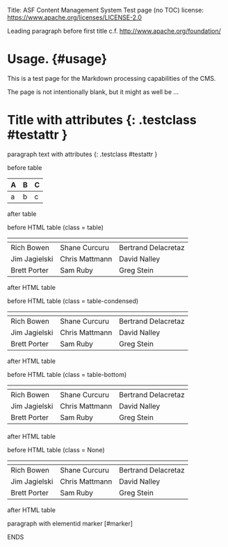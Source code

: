 Title: ASF Content Management System Test page (no TOC)
license: https://www.apache.org/licenses/LICENSE-2.0

<style type="text/css">
.table-bottom
  {
  margin-bottom: 20px;
}
</style>
Leading paragraph before first title
c.f. http://www.apache.org/foundation/

# Usage.  {#usage}

This is a test page for the Markdown processing capabilities of the CMS.

The page is not intentionally blank, but it might as well be ...

# Title with attributes  {: .testclass #testattr }

paragraph text
with
attributes
  {: .testclass #testattr }

before table

|  A |   B |  C |
|---|---|---|
|  a  |  b |  c  |

after table

before HTML table (class = table)

<table class="table">
<thead>
<tr>
<th></th>
<th></th>
<th></th>
</tr>
</thead>
<tbody>
<tr>
<td>Rich Bowen</td>
<td>Shane Curcuru</td>
<td>Bertrand Delacretaz</td>
</tr>
<tr>
<td>Jim Jagielski</td>
<td>Chris Mattmann</td>
<td>David Nalley</td>
</tr>
<tr>
<td>Brett Porter</td>
<td>Sam Ruby</td>
<td>Greg Stein</td>
</tr>
</tbody>
</table>

after HTML table

before HTML table (class = table-condensed)

<table class="table-condensed">
<thead>
<tr>
<th></th>
<th></th>
<th></th>
</tr>
</thead>
<tbody>
<tr>
<td>Rich Bowen</td>
<td>Shane Curcuru</td>
<td>Bertrand Delacretaz</td>
</tr>
<tr>
<td>Jim Jagielski</td>
<td>Chris Mattmann</td>
<td>David Nalley</td>
</tr>
<tr>
<td>Brett Porter</td>
<td>Sam Ruby</td>
<td>Greg Stein</td>
</tr>
</tbody>
</table>

after HTML table

before HTML table (class = table-bottom)

<table class="table-bottom">
<thead>
<tr>
<th></th>
<th></th>
<th></th>
</tr>
</thead>
<tbody>
<tr>
<td>Rich Bowen</td>
<td>Shane Curcuru</td>
<td>Bertrand Delacretaz</td>
</tr>
<tr>
<td>Jim Jagielski</td>
<td>Chris Mattmann</td>
<td>David Nalley</td>
</tr>
<tr>
<td>Brett Porter</td>
<td>Sam Ruby</td>
<td>Greg Stein</td>
</tr>
</tbody>
</table>

after HTML table

before HTML table (class = None)

<table>
<thead>
<tr>
<th></th>
<th></th>
<th></th>
</tr>
</thead>
<tbody>
<tr>
<td>Rich Bowen</td>
<td>Shane Curcuru</td>
<td>Bertrand Delacretaz</td>
</tr>
<tr>
<td>Jim Jagielski</td>
<td>Chris Mattmann</td>
<td>David Nalley</td>
</tr>
<tr>
<td>Brett Porter</td>
<td>Sam Ruby</td>
<td>Greg Stein</td>
</tr>
</tbody>
</table>

after HTML table

<!-- Note: attr_list does not work with the tables generator -->

paragraph
with
elementid marker [#marker]

ENDS
